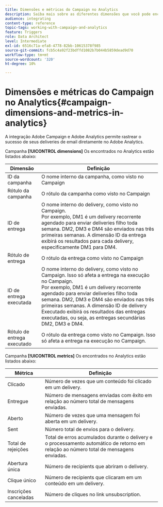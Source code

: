 ```yaml
---
title: Dimensões e métricas do Campaign no Analytics
description: Saiba mais sobre as diferentes dimensões que você pode encontrar no Adobe Analytics para começar a rastrear seus deliveries de email pelo Adobe Campaign.
audience: integrating
content-type: reference
topic-tags: working-with-campaign-and-analytics
feature: Triggers
role: Data Architect
level: Intermediate
exl-id: 6516c71a-efa8-4778-82bb-10615378f985
source-git-commit: fcb5c4a92f23bdffd1082b7b044b5859dead9d70
workflow-type: tm+mt
source-wordcount: '320'
ht-degree: 10%

---
```


# Dimensões e métricas do Campaign no Analytics{#campaign-dimensions-and-metrics-in-analytics}

A integração Adobe Campaign e Adobe Analytics permite rastrear o sucesso de seus deliveries de email diretamente no Adobe Analytics.

Campanha **[!UICONTROL dimensions]** Os encontrados no Analytics estão listados abaixo:

<table> 
 <thead> 
  <tr> 
   <th> Dimensão<br /> </th> 
   <th> Definição<br /> </th> 
  </tr> 
 </thead> 
 <tbody> 
  <tr> 
   <td> ID da campanha<br /> </td> 
   <td> O nome interno da campanha, como visto no Campaign<br /> </td> 
  </tr> 
  <tr> 
   <td> Rótulo da campanha<br /> </td> 
   <td> O rótulo da campanha como visto no Campaign<br /> </td> 
  </tr> 
  <tr> 
   <td> ID de entrega<br /> </td> 
   <td> O nome interno do delivery, como visto no Campaign.<br /> Por exemplo, DM1 é um delivery recorrente agendado para enviar deliveries filho toda semana. DM2, DM3 e DM4 são enviados nas três primeiras semanas. A dimensão ID da entrega exibirá os resultados para cada delivery, especificamente DM1 para DM4. <br /> </td> 
  </tr> 
  <tr> 
   <td> Rótulo de entrega<br /> </td> 
   <td> O rótulo da entrega como visto no Campaign<br /> </td> 
  </tr> 
  <tr> 
   <td> ID de entrega executada<br /> </td> 
   <td> O nome interno do delivery, como visto no Campaign. Isso só afeta a entrega na execução no Campaign.<br /> Por exemplo, DM1 é um delivery recorrente agendado para enviar deliveries filho toda semana. DM2, DM3 e DM4 são enviados nas três primeiras semanas. A dimensão ID de delivery Executado exibirá os resultados das entregas executadas, ou seja, as entregas secundárias DM2, DM3 e DM4. <br /> </td> 
  </tr> 
  <tr> 
   <td> Rótulo de entrega executado<br /> </td> 
   <td> O rótulo da entrega como visto no Campaign. Isso só afeta a entrega na execução no Campaign.<br /> </td> 
  </tr> 
 </tbody> 
</table>

Campanha **[!UICONTROL metrics]** Os encontrados no Analytics estão listados abaixo:

<table> 
 <thead> 
  <tr> 
   <th> Métrica<br /> </th> 
   <th> Definição<br /> </th> 
  </tr> 
 </thead> 
 <tbody> 
  <tr> 
   <td> Clicado<br /> </td> 
   <td> Número de vezes que um conteúdo foi clicado em um delivery.<br /> </td> 
  </tr> 
  <tr> 
   <td> Entregue<br /> </td> 
   <td> Número de mensagens enviadas com êxito em relação ao número total de mensagens enviadas.<br /> </td> 
  </tr> 
  <tr> 
   <td> Aberto<br /> </td> 
   <td> Número de vezes que uma mensagem foi aberta em um delivery.<br /> </td> 
  </tr> 
  <tr> 
   <td> Sent<br /> </td> 
   <td> Número total de envios para o delivery.<br /> </td> 
  </tr> 
  <tr> 
   <td> Total de rejeições<br /> </td> 
   <td> Total de erros acumulados durante o delivery e o processamento automático de retorno em relação ao número total de mensagens enviadas.<br /> </td> 
  </tr> 
  <tr> 
   <td> Abertura única<br /> </td> 
   <td> Número de recipients que abriram o delivery.<br /> </td> 
  </tr> 
  <tr> 
   <td> Clique único<br /> </td> 
   <td> Número de recipients que clicaram em um conteúdo em um delivery.<br /> </td> 
  </tr> 
  <tr> 
   <td> Inscrições canceladas<br /> </td> 
   <td> Número de cliques no link unsubscription.<br /> </td> 
  </tr> 
 </tbody> 
</table>
